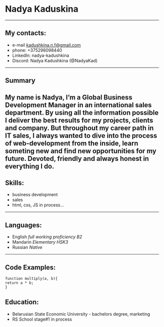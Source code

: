 # Nadya Kaduskina
----
## My contacts: 
* e-mail kadushkina.n.f@gmail.com
* phone: +375298098440
* LinkedIn: nadya-kadushkina
* Discord: Nadya Kadushkina (@NadyaKad)
----
## Summary
My name is Nadya, I’m a Global Business Development Manager in an international sales department. By using all the information possible I deliver the best results for my projects, clients and company. But throughout my career path in IT sales, I always wanted to dive into the process of web-development from the inside, learn someting new and find new opportunities for my future. Devoted, friendly and always honest in everything I do.
----
## Skills: 
* business development
* sales
* html, css, JS in process...
----
## Languages: 
* English _full working proficiency B2_  
* Mandarin _Elementary HSK3_  
* Russian _Native_
----
## Code Examples:
```
function multiply(a, b){
return a * b;
}
  ```
## Education:
  - Belarusian State Economic University - bachelors degree, marketing
  - RS School stage#1 in process
